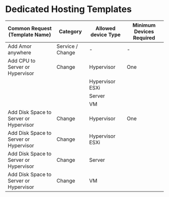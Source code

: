 # Dedicated Hosting Templates

| Common Request (Template Name)| Category | Allowed device Type | Minimum Devices Required |
| ----------------------------- | -------- | ------------------- | ------------------------ |
| Add Amor anywhere| Service / Change |    - |    - |
| Add CPU to Server or Hypervisor | Change | Hypervisor        | One |
|                                 |        | Hypervisor ESXi |     |
|                                 |        | Server          |     |
|                                 |        | VM              |     |                                             
| Add Disk Space to Server or Hypervisor | Change | Hypervisor | One |
| Add Disk Space to Server or Hypervisor | Change | Hypervisor ESXi |
| Add Disk Space to Server or Hypervisor | Change | Server |
| Add Disk Space to Server or Hypervisor | Change | VM | 
 

